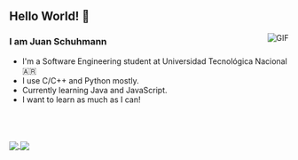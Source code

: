 ## Hello World! 👋

<img align="right" alt="GIF" src="https://imgur.com/gZNG8wn.gif"/>

### I am Juan Schuhmann
- I'm a Software Engineering student at Universidad Tecnológica Nacional :argentina:
- I use C/C++ and Python mostly.
- Currently learning Java and JavaScript.
- I want to learn as much as I can!

<br>
<br>
<br>

<a href="https://github.com/anuraghazra/github-readme-stats">
  <img align="center" src="https://github-readme-stats.vercel.app/api?username=jschuhmann47&show_icons=true&theme=tokyonight&count_private=true&include_all_commits=true" />
</a>
<a href="https://github.com/anuraghazra/github-readme-stats">
  <img align="center" src="https://github-readme-stats.vercel.app/api/top-langs/?username=jschuhmann47&layout=compact&theme=tokyonight" />
</a>
